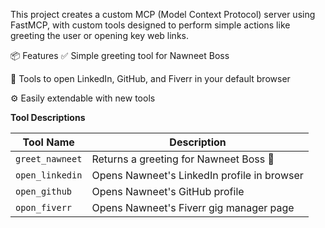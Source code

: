 This project creates a custom MCP (Model Context Protocol) server using FastMCP, with custom tools designed to perform simple actions like greeting the user or opening key web links.

📦 Features
✅ Simple greeting tool for Nawneet Boss

🔗 Tools to open LinkedIn, GitHub, and Fiverr in your default browser

⚙️ Easily extendable with new tools

**Tool Descriptions**

| Tool Name       | Description                                 |
| --------------- | ------------------------------------------- |
| `greet_nawneet` | Returns a greeting for Nawneet Boss 🫡      |
| `open_linkedin` | Opens Nawneet's LinkedIn profile in browser |
| `open_github`   | Opens Nawneet's GitHub profile              |
| `opon_fiverr`   | Opens Nawneet's Fiverr gig manager page     |

